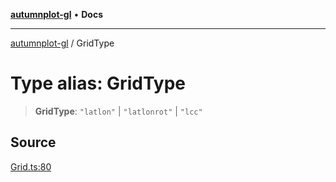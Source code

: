 [**autumnplot-gl**](../index.md) • **Docs**

***

[autumnplot-gl](../globals.md) / GridType

# Type alias: GridType

> **GridType**: `"latlon"` \| `"latlonrot"` \| `"lcc"`

## Source

[Grid.ts:80](https://github.com/tsupinie/autumnplot-gl/blob/f3c7a419dbb9b291dc2fc3e12d17fe6bae8ddba4/src/Grid.ts#L80)
